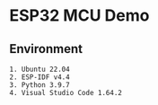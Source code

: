 # ESP32 MCU Demo

##  Environment
```shell
1. Ubuntu 22.04
2. ESP-IDF v4.4
3. Python 3.9.7
4. Visual Studio Code 1.64.2


```